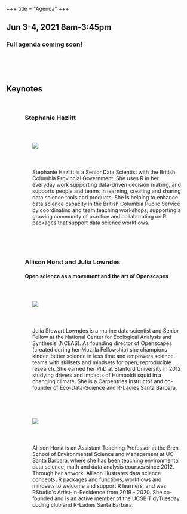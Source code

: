 +++
title = "Agenda"
+++

<style>
td {vertical-align:top;}
.agenda {
border-width:2px;
border-style:solid;
border-color:black;
border-collapse: collapse;
width:60%;
}

th, td {
  padding: 10px;
}

.agenda td {
border-width:1px;
border-style:solid;
border-color:black;
}

.portrait {display: inline-block;top:0px; margin:10px;padding:10px;width:165px}
.portrait img {max-height:200px; width:auto; max-width:100%; height:auto; margin: 20px 0 0 0;}
.portrait p {max-height:200px; width:auto; margin: 20px 0 0 0;}
.details {display:inline-block; margin:10px ;padding:10px}
.portraitContainer {width: 200px;}
.detailsContainer {width:100%;}
.speakerContainer { 
	transition: all .2s ease-in-out;
	padding: 15px;
    padding-left: 50px; }
.speakerContainer:hover { transform: scale(1.01); }
.speaker-title {margin-left: 0;}

.agendaLink {color: blue; text-decoration: none;}
.agendaLink:hover {text-decoration: underline;}
.agendaLink:active {color: black;}
.agendaLink:visited {color: purple;}

.timecontainer {width:20%;}
.trainingcontainer {width:20%;}
.descriptioncontainer {width:60%px;}

@media all and (max-width:740px) {
	.agenda {width:100%;}
	
	.speakers tr {display: table;width:100%;}               
	.speakers td {display: table-row; width:100%}
	
	.portraitContainer {width:100%;}
	.detailsContainer {width:100%;}
	
	.portraitContainer {width:100%;}
	.detailsContainer {width:100%;}
}
</style>

<!-- </style> -->

<!-- <h1>Communication</h1>
  <h3>Join us on <a href="https://join.slack.com/t/cascadiarconf/shared_invite/enQtMzM0MDczMTQ1ODkzLTNhMGY1ZWZjZGYxNDAzYjA4YmEwOTBkNTBkNDNmM2Q1MzE0ZWQ5MjBlNGNiZTVhZTUwMGYwZjA0NmViMGU1N2M" target="blank_">Slack</a></h3>
  <br>
 -->

## Jun 3-4, 2021 8am-3:45pm

### Full agenda coming soon!


<br><br><br>

<h2>Keynotes</h2>
<div class="speakerContainer container">
	<div class="row">
		<div class="row speaker-title">
			<h3 id="stephanie_hazlitt"> Stephanie Hazlitt </h3>
			<!-- <h4>Title: TBA</h4> -->
		</div>
		<div class="row">
			<div class="portrait col-md-3">
				<img  src="../img/speakers_2021/stephanie_hazlitt.JPG" />
			</div>
			<div class="details col-md-9">
				<div class="biography">
					<p>Stephanie Hazlitt is a Senior Data Scientist with the British Columbia
						Provincial Government. She uses R in her everyday work supporting
						data-driven decision making, and supports people and teams in
						learning, creating and sharing data science tools and products. She is
						helping to enhance data science capacity in the British Columbia
						Public Service by coordinating and team teaching workshops, supporting
						a growing community of practice and collaborating on R packages that
						support data science workflows.</p>
				</div>
			</div>
		</div>
	</div>
</div>
<div class="speakerContainer container">
	<div class="row">
		<div class="row speaker-title">
			<h3 id="julia_and_allison"> Allison Horst and Julia Lowndes </h3>
			<h4>Open science as a movement and the art of Openscapes</h4>
		</div>
		<div class="row">
			<div class="portrait col-md-3">
				<img src="../img/speakers_2021/julia_lowndes.jpg" />
			</div>
			<div class="details col-md-9">
				<div class="biography">
					<p>Julia Stewart Lowndes is a marine data scientist and Senior Fellow 
						at the National Center for Ecological Analysis and Synthesis (NCEAS).
						As founding director of Openscapes (created during her Mozilla Fellowship) 
						she champions kinder, better science in less time and empowers science
						teams with skillsets and mindsets for open, reproducible research.
						She earned her PhD at Stanford University in 2012 studying drivers 
						and impacts of Humboldt squid in a changing climate. She is a Carpentries 
						instructor and co-founder of Eco-Data-Science and R-Ladies Santa Barbara.
					</p>
				</div>
			</div>
		</div>		
		<div class="row">
			<div class="portrait col-md-3">
				<img src="../img/speakers_2021/allison_horst.jpg" />
			</div>
			<div class="details col-md-9">
				<div class="biography">
					<p>Allison Horst is an Assistant Teaching Professor at the Bren School 
						of Environmental Science and Management at UC Santa Barbara, where 
						she has been teaching environmental data science, math and data 
						analysis courses since 2012. Through her artwork, Allison illustrates
						data science concepts, R packages and functions, workflows and mindsets 
						to welcome and support R learners, and was RStudio's Artist-in-Residence 
						from 2019 - 2020. She co-founded and is an active member of the UCSB 
						TidyTuesday coding club and R-Ladies Santa Barbara.
					</p>
				</div>
			</div>
		</div>
	</div>
</div>



<!-- <h4>The full schedule and speaker list will be posted soon!</h4> -->



